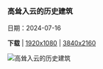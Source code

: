 ### 高耸入云的历史建筑

日期：2024-07-16

**下载**  |  [1920x1080](https://cn.bing.com/th?id=OHR.MedievalRothenburg_ZH-CN1522774136_1920x1080.jpg)  |  [3840x2160](https://cn.bing.com/th?id=OHR.MedievalRothenburg_ZH-CN1522774136_UHD.jpg)

![高耸入云的历史建筑](https://cn.bing.com/th?id=OHR.MedievalRothenburg_ZH-CN1522774136_1920x1080.jpg "德国中世纪城市罗滕堡 (© kanuman/Getty Images)")

